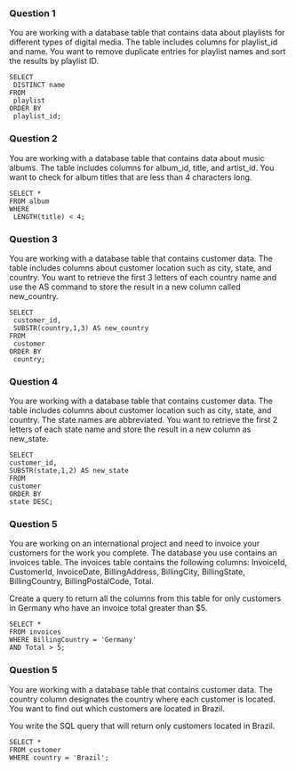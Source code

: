 ### Question 1
You are working with a database table that contains data about playlists for different types of digital media. 
The table includes columns for playlist_id and name. 
You want to remove duplicate entries for playlist names and sort the results by playlist ID. 
```
SELECT 
 DISTINCT name
FROM
 playlist
ORDER BY
 playlist_id;
```

### Question 2
You are working with a database table that contains data about music albums. 
The table includes columns for album_id, title, and artist_id. 
You want to check for album titles that are less than 4 characters long. 
```
SELECT *
FROM album
WHERE
 LENGTH(title) < 4;
```
### Question 3
You are working with a database table that contains customer data. 
The table includes columns about customer location such as city, state, and country. 
You want to retrieve the first 3 letters of each country name and use the AS command to store the result in a new column called new_country. 
```
SELECT 
 customer_id,
 SUBSTR(country,1,3) AS new_country
FROM
 customer
ORDER BY
 country;
```

### Question 4
You are working with a database table that contains customer data. 
The table includes columns about customer location such as city, state, and country. The state names are abbreviated. 
You want to retrieve the first 2 letters of each state name and store the result in a new column as new_state. 
```
SELECT
customer_id,
SUBSTR(state,1,2) AS new_state
FROM
customer
ORDER BY
state DESC;
```

### Question 5
You are working on an international project and need to invoice your customers for the work you complete. 
The database you use contains an invoices table. The invoices table contains the following columns: InvoiceId, CustomerId, InvoiceDate, BillingAddress, BillingCity, BillingState, BillingCountry, BillingPostalCode, Total.

Create a query to return all the columns from this table for only customers in Germany who have an invoice total greater than $5. 
```
SELECT *
FROM invoices
WHERE BillingCountry = 'Germany'
AND Total > 5;
```
### Question 5
You are working with a database table that contains customer data. 
The country column designates the country where each customer is located. You want to find out which customers are located in Brazil. 

You write the SQL query that will return only customers located in Brazil. 
```
SELECT *
FROM customer
WHERE country = 'Brazil';
```
